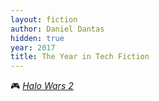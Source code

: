 ```yaml
---
layout: fiction
author: Daniel Dantas
hidden: true
year: 2017
title: The Year in Tech Fiction
---
```


🎮 [_Halo Wars 2_](https://en.wikipedia.org/wiki/Halo_Wars_2) <!-- 1/10/2025 -->
